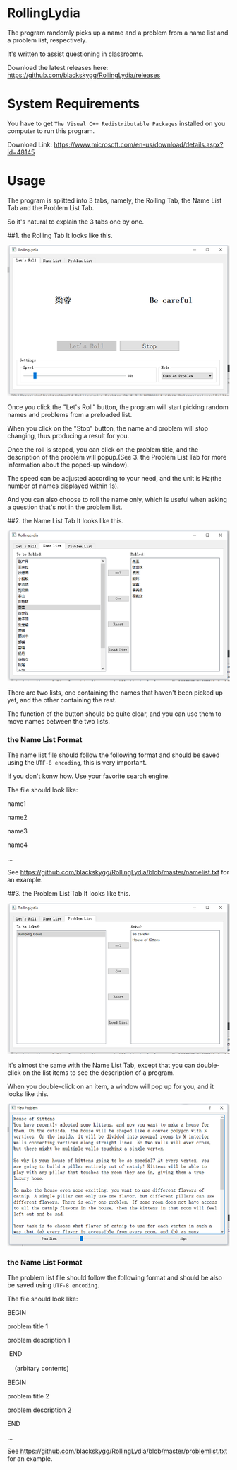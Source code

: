 # RollingLydia
The program randomly picks up a name and a problem from a name list and a problem list, respectively.

It's written to assist questioning in classrooms.

Download the latest releases here: https://github.com/blackskygg/RollingLydia/releases

# System Requirements
You have to get ``The Visual C++ Redistributable Packages`` installed on you computer to run this program.

Download Link: https://www.microsoft.com/en-us/download/details.aspx?id=48145

# Usage
The program is splitted into 3 tabs, namely, the Rolling Tab, the Name List Tab and the Problem List Tab.

So it's natural to explain the 3 tabs one by one.

##1. the Rolling Tab
It looks like this.

![image](https://github.com/blackskygg/RollingLydia/blob/master/screenshots/rollingtab.png)

Once you click the "Let's Roll" button, the program will start picking random names and problems from a preloaded list.

When you click on the "Stop" button, the name and problem will stop changing, thus producing a result for you.

Once the roll is stoped, you can click on the problem title, and the description of the problem will popup.(See 3. the Problem List Tab for more information about the poped-up window).

The speed can be adjusted according to your need, and the unit is Hz(the number of names displayed within 1s).

And you can also choose to roll the name only, which is useful when asking a question that's not in the problem list.

##2. the Name List Tab
It looks like this.

![image](https://github.com/blackskygg/RollingLydia/blob/master/screenshots/namelist.png)

There are two lists, one containing the names that haven't been picked up yet, and the other containing the rest.

The function of the button should be quite clear, and you can use them to move names between the two lists.

### the Name List Format
The name list file should follow the following format and should be saved using the ``UTF-8 encoding``, this is very important.

If you don't konw how. Use your favorite search engine.

The file should look like:

  name1
  
  name2
  
  name3
  
  name4
  
  ...

  

See https://github.com/blackskygg/RollingLydia/blob/master/namelist.txt for an example.

##3. the Problem List Tab
It looks like this.

![image](https://github.com/blackskygg/RollingLydia/blob/master/screenshots/problem_list.png)

It's almost the same with the Name List Tab, except that you can double-click on the list items to see the description of a program.

When you double-click on an item, a window will pop up for you, and it looks like this.

![image](https://github.com/blackskygg/RollingLydia/blob/master/screenshots/problem.png)

### the Name List Format
The problem list file should follow the following format and should be also be saved using ``UTF-8 encoding``.

The file should look like:

  BEGIN
  
  problem title 1
  
  problem description 1
  
  END
  
  
  （arbitary contents)
  
  
  BEGIN
  
  problem title 2
  
  problem description 2
  
  END
  
  ...
  
See https://github.com/blackskygg/RollingLydia/blob/master/problemlist.txt for an example.
